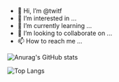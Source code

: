 - 👋 Hi, I’m @twitf
- 👀 I’m interested in ...
- 🌱 I’m currently learning ...
- 💞️ I’m looking to collaborate on ...
- 📫 How to reach me ...


<!---
twitf/twitf is a ✨ special ✨ repository because its `README.md` (this file) appears on your GitHub profile.
You can click the Preview link to take a look at your changes.
--->

![Anurag's GitHub stats](https://github-readme-stats.vercel.app/api?username=twitf&show_icons=true)

![Top Langs](https://github-readme-stats.vercel.app/api/top-langs/?username=twitf&layout=compact)
